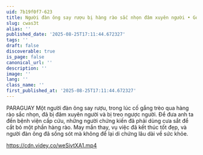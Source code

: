 ```yaml
---
uid: 7b19f0f7-623
title: Người đàn ông say rượu bị hàng rào sắc nhọn đâm xuyên người • GoreCenter
slug: cwas3t
alias: ''
published_date: '2025-08-25T17:11:44.672327'
tags: ''
draft: false
discoverable: true
is_page: false
canonical_url: ''
description: ''
image: ''
lang: ''
class_name: ''
first_published_at: '2025-08-25T17:11:44.672327'
---
```


PARAGUAY Một người đàn ông say rượu, trong lúc cố gắng trèo qua hàng rào sắc nhọn, đã bị đâm xuyên người và bị treo ngược người. Để đưa anh ta đến bệnh viện cấp cứu, những người chứng kiến ​​đã phải dùng cưa sắt để cắt bỏ một phần hàng rào. May mắn thay, vụ việc đã kết thúc tốt đẹp, và người đàn ông đã sống sót mà không để lại di chứng lâu dài về sức khỏe.

https://cdn.videy.co/weSivtXA1.mp4